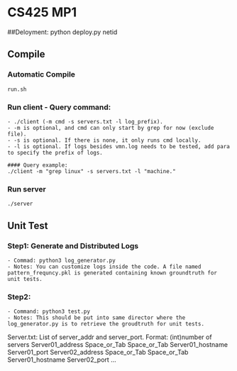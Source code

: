 # CS425 MP1

##Deloyment:
	python deploy.py netid


## Compile

### Automatic Compile 
	run.sh

### Run client - Query command:
	- ./client (-m cmd -s servers.txt -l log_prefix).
	- -m is optional, and cmd can only start by grep for now (exclude file).
	- -s is optional. If there is none, it only runs cmd locally.
	- -l is optional. If logs besides vmn.log needs to be tested, add para to specify the prefix of logs.

	#### Query example:
	./client -m "grep linux" -s servers.txt -l "machine."

### Run server 
	./server


## Unit Test
	
### Step1: Generate and Distributed Logs
	- Commad: python3 log_generator.py
	- Notes: You can customize logs inside the code. A file named pattern_frequncy.pkl is generated containing known groundtruth for unit tests.

### Step2: 
	- Command: python3 test.py
	- Notes: This should be put into same director where the log_generator.py is to retrieve the groudtruth for unit tests.


Server.txt: 
	List of server_addr and server_port. Format:
	(int)number of servers
	Server01_address Space_or_Tab Space_or_Tab Server01_hostname Server01_port
	Server02_address Space_or_Tab Space_or_Tab Server01_hostname Server02_port
	...